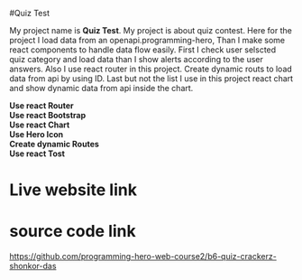 #Quiz Test

My project name is <b>Quiz Test</b>. My project is about quiz contest. Here for the project I load data from an openapi.programming-hero, Than I make some react components to handle data flow easily. First I check user selscted quiz category and load data than I show alerts according to the user answers. Also I use react router in this project. Create dynamic routs to load data from api by using ID. Last but not the list I use in this project react chart and show dynamic data from api inside the chart.

 <b> Use react Router</b>
 <br>
 <b> Use react Bootstrap </b>
 <br>
 <b> Use react Chart </b>
 <br>
 <b> Use Hero Icon </b>
 <br>
 <b> Create dynamic Routes </b>
 <br>
 <b> Use react Tost </b>


# Live website link




# source code link
https://github.com/programming-hero-web-course2/b6-quiz-crackerz-shonkor-das

